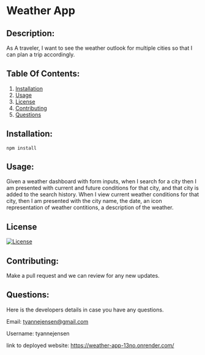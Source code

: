 # Weather App
## Description:
As A traveler, I want to see the weather outlook for multiple cities so that I can plan a trip accordingly.

## Table Of Contents:
1. [Installation](#Installation)
2. [Usage](#Usage)
3. [License](#License)
4. [Contributing](#Contributing)
5. [Questions](#Questions)

## Installation:
`npm install`

## Usage:
Given a weather dashboard with form inputs, when I search for a city then I am presented with current and future conditions for that city, and that city is added to the search history. When I view current weather conditions for that city, then I am presented with the city name, the date, an icon representation of weather contitions, a description of the weather. 

## License
[![License](https://img.shields.io/badge/License-Apache_2.0-blue.svg)](https://opensource.org/licenses/Apache-2.0) 

## Contributing:
Make a pull request and we can review for any new updates.

## Questions:
Here is the developers details in case you have any questions.

Email: tyannejensen@gmail.com

Username: tyannejensen 

link to deployed website: https://weather-app-13no.onrender.com/
